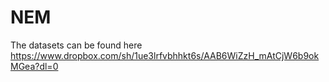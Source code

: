 # NEM

The datasets can be found here https://www.dropbox.com/sh/1ue3lrfvbhhkt6s/AAB6WiZzH_mAtCjW6b9okMGea?dl=0
